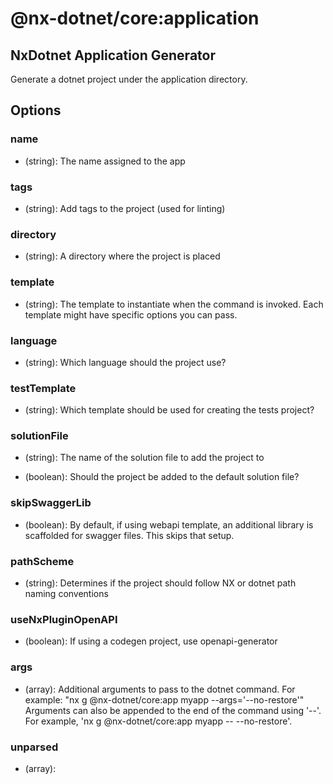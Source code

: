 # @nx-dotnet/core:application

## NxDotnet Application Generator

Generate a dotnet project under the application directory.

## Options

### <span className="required">name</span>

- (string): The name assigned to the app

### tags

- (string): Add tags to the project (used for linting)

### directory

- (string): A directory where the project is placed

### template

- (string): The template to instantiate when the command is invoked. Each template might have specific options you can pass.

### <span className="required">language</span>

- (string): Which language should the project use?

### testTemplate

- (string): Which template should be used for creating the tests project?

### solutionFile

- (string): The name of the solution file to add the project to

- (boolean): Should the project be added to the default solution file?

### skipSwaggerLib

- (boolean): By default, if using webapi template, an additional library is scaffolded for swagger files. This skips that setup.

### pathScheme

- (string): Determines if the project should follow NX or dotnet path naming conventions

### useNxPluginOpenAPI

- (boolean): If using a codegen project, use openapi-generator

### args

- (array): Additional arguments to pass to the dotnet command. For example: &#34;nx g @nx-dotnet/core:app myapp --args=&#39;--no-restore&#39;&#34; Arguments can also be appended to the end of the command using &#39;--&#39;. For example, &#39;nx g @nx-dotnet/core:app myapp -- --no-restore&#39;.

### **unparsed**

- (array):

